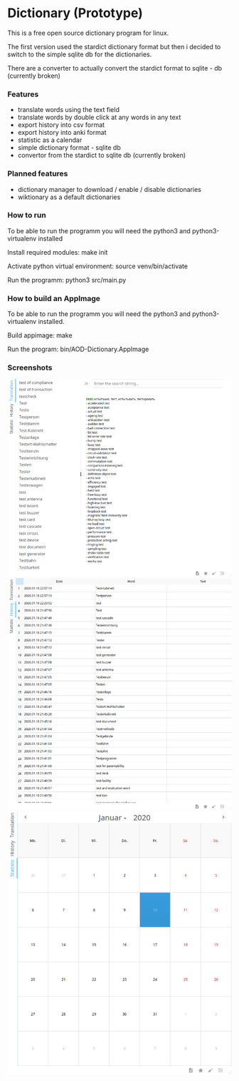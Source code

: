 
# Dictionary (Prototype)

This is a free open source dictionary program for linux. 

The first version used the stardict dictionary format but then i decided to switch to the simple sqlite db for the dictionaries. 

There are a converter to actually convert the stardict format to sqlite - db (currently broken)


### Features
- translate words using the text field
- translate words by double click at any words in any text
- export history into csv format
- export history into anki format
- statistic as a calendar 
- simple dictionary format - sqlite db
- convertor from the stardict to sqlite db (currently broken)

### Planned features
- dictionary manager to download / enable / disable dictionaries
- wiktionary as a default dictionaries


### How to run
To be able to run the programm you will need the python3 and python3-virtualenv installed

Install required modules: make init

Activate python virtual environment: source venv/bin/activate

Run the programm: python3 src/main.py

### How to build an AppImage
To be able to run the programm you will need the python3 and python3-virtualenv installed.

Build appimage: make

Run the program: bin/AOD-Dictionary.AppImage


### Screenshots

![Dashboard](https://github.com/AlexWoroschilow/AOD-Dictionary/raw/master/screenshots/translations.png)
![History](https://github.com/AlexWoroschilow/AOD-Dictionary/raw/master/screenshots/history.png)
![Statistic](https://github.com/AlexWoroschilow/AOD-Dictionary/raw/master/screenshots/statistic.png)



